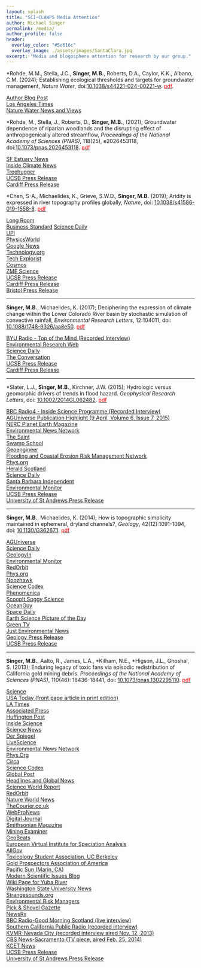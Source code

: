 ```yaml
---
layout: splash
title: "SCI-CLAWPS Media Attention"
author: Michael Singer 
permalink: /media/
author_profile: false
header:
  overlay_color: "#5e616c"
  overlay_image: ./assets/images/SantaClara.jpg
excerpt: "Media and blogosphere attention for research by our group."
---
```


*Rohde, M.M., Stella, J.C., **Singer, M.B.**, Roberts, D.A., Caylor, K.K., Albano, C.M. (2024); Establishing ecological thresholds and targets for groundwater management, _Nature Water_, doi:[10.1038/s44221-024-00221-w](https://doi.org/10.1038/s44221-024-00221-w). [<span style="color:red">pdf</span>](../assets/pdfs/publications/Rohde_etal_2024.pdf).

[Author Blog Post](https://communities.springernature.com/posts/underfoot-and-overlooked-groundwater-s-key-role-in-ecosystem-resilience?utm_source=user_mailer&utm_medium=email&utm_campaign=notify_contributor_about_creating_a_post)<br>
[Los Angeles Times](https://www.latimes.com/environment/story/2024-05-26/groundwater-ecosystems-scientist)<br>
[Nature Water News and Views](https://www.nature.com/articles/s44221-024-00229-2)<br>

*Rohde, M., Stella, J., Roberts, D., **Singer, M.B.**, (2021); Groundwater dependence of riparian woodlands and the disrupting effect of anthropogenically altered streamflow, _Proceedings of the National Academy of Sciences (PNAS)_, 118(25), e2026453118, doi:[10.1073/pnas.2026453118](https://www.pnas.org/content/118/25/e2026453118). [<span style="color:red">pdf</span>](../assets/pdfs/publications/Rohde_etal_2021.pdf) 
 
[SF Estuary News](https://www.sfestuary.org/modern-water-management-practices-damp-down-natural-river-patterns-and-produce-streamside-forests-that-live-fast-and-die-young/)<br>
[Inside Climate News](https://insideclimatenews.org/news/06072021/forests-of-the-living-dead/)<br>
[Treehugger](https://www.treehugger.com/california-water-management-river-ecosystem-damange-5190309)<br>
[UCSB Press Release](https://www.news.ucsb.edu/2021/020328/biodiversity-imperiled)<br>
[Cardiff Press Release](https://www.cardiff.ac.uk/news/view/2526790-live-fast,-die-young-cycle-threatening-californias-ecosystems)<br>

*Chen, S-A., Michaelides, K., Grieve, S.W.D., **Singer, M.B.** (2019); Aridity is expressed in river topography profiles globally, _Nature_, doi: [	10.1038/s41586-019-1558-8]( https://www.nature.com/articles/s41586-019-1558-8). [<span style="color:red">pdf</span>](http://nature.com)

[Long Room](https://www.longroom.com/discussion/1629783/new-research-identifies-a-climate-signature-in-rivers-globally)<br>
[Business Standard](http://ct.moreover.com/?a=40243098132&p=1pl&v=1&x=gAdO5tCCd37gGu8SWVY0-w)
[Science Daily](http://ct.moreover.com/?a=40203925136&p=1pl&v=1&x=6WjL5nZYyn2o7ieqf9n2qg)<br>
[UPI](http://ct.moreover.com/?a=40205458272&p=1pl&v=1&x=bpNeKCojBHs90769Lp9lDg)<br>
[PhysicsWorld](http://ct.moreover.com/?a=40212377230&p=1pl&v=1&x=ph2qm4LOuG1_9KU4qeyPNQ)<br>
[Google News](https://news.google.com/__i/rss/rd/articles/CBMiRGh0dHBzOi8vcGh5c2ljc3dvcmxkLmNvbS9hL3JlZ2lvbmFsLWNsaW1hdGUtc2hhcGVzLXJpdmVyLXRvcG9ncmFwaHkv0gEA?oc=5)<br>
[Technology.org](https://www.technology.org/2019/09/18/new-research-identifies-a-climate-signature-in-rivers-globally/)<br>
[Tech Explorist](https://www.techexplorist.com/study-discovers-clear-climatic-signature-rivers-globally/26499/)<br>
[Cosmos](https://cosmosmagazine.com/climate/when-the-river-runs-dry)<br>
[ZME Science](https://www.zmescience.com/science/geology/climate-rivers-20092019/)<br>
[UCSB Press Release](https://www.news.ucsb.edu/2019/019622/rivers-shaped-climate)<br>
[Cardiff Press Release](https://www.cardiff.ac.uk/news/view/1591834-new-research-identifies-a-climate-signature-in-rivers-globally)<br>
[Bristol Press Release](https://www.bristol.ac.uk/news/2019/september/climate-signature-in-rivers.html)<br>

****

**Singer, M.B.**, Michaelides, K. (2017); Deciphering the expression of climate change within the Lower Colorado River basin by stochastic simulation of convective rainfall, 
   _Environmental Research Letters_, 12:104011, doi: [10.1088/1748-9326/aa8e50](https://iopscience.iop.org/article/10.1088/1748-9326/aa8e50). [<span style="color:red">pdf</span>](https://iopscience.iop.org/article/10.1088/1748-9326/aa8e50/pdf)

[BYU Radio - Top of the Mind (Recorded Interview)](http://www.byuradio.org/episode/11197daf-e4f6-4924-8601-deeb3f4fd287?playhead=2229&autoplay=true)<br>
[Environmental Research Web](http://environmentalresearchweb.org/cws/article/yournews/70284)<br>
[Science Daily](https://www.sciencedaily.com/releases/2017/10/171011135856.htm)<br>
[The Conversation](https://theconversation.com/how-understanding-regional-rainstorms-will-help-the-world-manage-climate-change-87041)<br>
[UCSB Press Release](http://www.news.ucsb.edu/2017/018250/wither-heavy-storms)<br>
[Cardiff Press Release](https://www.cardiff.ac.uk/news/view/968276-assessing-climate-change-impact-on-extreme-rainfall)<br>

****

*Slater, L.J., **Singer, M.B.**, Kirchner, J.W. (2015); Hydrologic versus geomorphic drivers of trends in flood hazard. _Geophysical Research Letters_, doi: [10.1002/2014GL062482](http://onlinelibrary.wiley.com/doi/10.1002/2014GL062482/abstract). [<span style="color:red">pdf</span>](http://onlinelibrary.wiley.com/doi/10.1002/2014GL062482/pdf)	
   
[BBC Radio4 - Inside Science Programme (Recorded Interview)](http://downloads.bbc.co.uk/podcasts/radio4/inscience/inscience_20150312-1700a.mp3)<br>
[AGUniverse Publication Highlight (9 April, Volume 6, Issue 7, 2015)](https://www.magnetmail.net/actions/email_web_version.cfm?recipient_id=1443463157&message_id=9817918&user_id=AGU_&group_id=985919&jobid=27074328)<br>
[NERC Planet Earth Magazine](http://www.nerc.ac.uk/latest/publications/planetearth/aut15-channels/)<br>
[Environmental News Network](http://www.enn.com/ecosystems/article/48204)<br>
[The Saint](http://www.thesaint-online.com/2015/02/research-will-help-to-prevent-future-floods/)<br>
[Swamp School](http://swampschool.org/blog/paradigm-shift-in-flood-hazard-analysis/http://www.geoengineer.org/news-center/news/item/1055-new-parameter-in-flood-risk-assessment-recent-study-reveals)<br>
[Geoengineer](http://www.geoengineer.org/news-center/news/item/1055-new-parameter-in-flood-risk-assessment-recent-study-reveals)<br>
[Flooding and Coastal Erosion Risk Management Network](http://www.fcerm.net/news/trends-channel-capacity-do-modify-flood-hazards-1)<br>
[Phys.org](http://phys.org/news/2015-01-channel-capacity-accurate-hazard.html)<br>
[Herald Scotland](http://www.heraldscotland.com/news/home-news/scientists-measure-flood-risk.116801723)<br>
[Science Daily](http://www.sciencedaily.com/releases/2015/01/150122133221.htm)<br>
[Santa Barbara Independent](http://www.independent.com/news/2015/jan/23/recalculating-flood-damage-potential/)<br>
[Environmental Monitor](http://www.fondriest.com/news/channel-shape-water-flows-need-considered-accurate-flood-hazard-risk-assessments.htm)<br>
[UCSB Press Release](http://www.news.ucsb.edu/2015/014782/going-flow)<br>
[University of St Andrews Press Release](http://www.st-andrews.ac.uk/news/archive/2015/title,253532,en.php)<br>

****

**Singer, M.B.**, Michaelides, K. (2014); How is topographic simplicity maintained in ephemeral, dryland channels?, _Geology_, 42(12):1091-1094, doi: [10.1130/G36267.1](https://pubs.geoscienceworld.org/gsa/geology/article/42/12/1091/131480/how-is-topographic-simplicity-maintained-in). [<span style="color:red">pdf</span>](/assets/pdfs/publications/Singer_Michaelides_2014.pdf)	
   
[AGUniverse](http://membership.agu.org/aguniverse/)<br>
[Science Daily](http://www.sciencedaily.com/releases/2014/10/141023142314.htm)<br>
[GeologyIn](http://www.geologyin.com/2014/10/desert-streams-deceptively-simple.html)<br>
[Environmental Monitor](http://www.fondriest.com/news/desert-streams.htm)<br>
[RedOrbit](https://www.redorbit.com/news/science/1113265061/desert-streams-are-deceptively-simple-102614/)<br>
[Phys.org](http://phys.org/news/2014-10-simple-topography-dryland-channels-paradox.html)<br>
[Noozhawk](http://www.noozhawk.com/article/simple_topography_of_dryland_channels_presents_interesting_paradox_for_ucsb)<br>
[Science Codex](http://www.sciencecodex.com/desert_streams_deceptively_simple-144161)<br>
[Phenomenica](http://www.phenomenica.com/desert-streams-deceptively-simple/)<br>
[ScoopIt Soggy Science](http://www.scoop.it/t/soggyscience/p/4030540171/2014/10/26/desert-streams-deceptively-simple)<br>
[OceanGuy](http://www.oceanguy.us/climate/desert-streams-deceptively-simple/)<br>
[Space Daily](http://www.spacedaily.com/reports/Desert_Streams_Deceptively_Simple_999.html)<br>
[Earth Science Picture of the Day](https://www.facebook.com/pages/Earth-Science-Picture-of-the-Day/302983839136?hc_location=timeline)<br>
[Green TV](http://greentv.com/energy/desert-streams-deceptively-simple/)<br>
[Just Environmental News](http://www.justenvironews.com/desert-streams-deceptively-simple/)<br>
[Geology Press Release](http://www.geosociety.org/news/pr/2014/14-79.htm)<br>
[UCSB Press Release](http://www.news.ucsb.edu/2014/014459/desert-streams-deceptively-simple)<br>

****

**Singer, M.B.**, Aalto, R., James, L.A., *Kilham, N.E., *Higson, J.L., Ghoshal, S. (2013); Enduring 
   legacy of toxic fans via episodic redistribution of California gold mining debris. _Proceedings of the 
   National Academy of Sciences (PNAS)_, 110(46): 18436-18441, doi: [10.1073/pnas.1302295110](http://www.pnas.org/content/110/46/18436.short). [<span style="color:red">pdf</span>](http://www.pnas.org/content/110/46/18436.full.pdf)	
   
[Science](http://news.sciencemag.org/earth/2013/10/scienceshot-gold-mining-and-damage-wrought)<br>
[USA Today (front page article in print edition)](http://www.usatoday.com/story/news/nation/2013/10/28/mercury-gold-rush-california/3191565/)<br>
[LA Times](http://www.latimes.com/science/sciencenow/la-sci-sn-mercury-gold-sierra-nevada-20131028,0,2647821.story#axzz2j7mVbrpv)<br>
[Associated Press](http://bigstory.ap.org/article/gold-rush-era-mercury-flows-downstream-calif)<br>
[Huffington Post](http://www.huffingtonpost.com/2013/11/06/california-mercury-climate-change_n_4213167.html?1383785238)<br>
[Inside Science](http://www.insidescience.org/content/there%E2%80%99s-gold-them-thar-hills-and-toxic-mercury/1475)<br>
[Science News](https://www.sciencenews.org/article/mercury-contamination-california-last-10000-years)<br>
[Der Spiegel](http://www.spiegel.de/wissenschaft/natur/abholzung-und-quecksilbervergiftung-der-hohe-preis-des-goldes-a-930360.html)<br>
[LiveScience](http://www.livescience.com/40794-gold-rush-mercury-pollution.html)<br>
[Environmental News Network](http://www.enn.com/wildlife/article/46612)<br>
[Phys.Org](http://phys.org/news/2013-10-documents-contaminant-legacy-california-gold.html)<br>
[Circa](http://cir.ca/news/gold-mining-hurts-california-waterways)<br>
[Science Codex](http://www.sciencecodex.com/ucsb_researcher_documents_the_enduring_contaminant_legacy_of_the_california_gold_rush-121886)<br>
[Global Post](http://www.globalpost.com/dispatch/news/science/131029/california-gold-rush-left-toxic-mercury-legacy-study-shows)<br>
[Headlines and Global News](http://www.hngn.com/articles/16109/20131029/california-gold-rush-mercury-remnants-could-be-contaminating-water-seafood.htm)<br>
[Science World Report](http://www.scienceworldreport.com/articles/10558/20131029/mercury-gold-mining-still-impacts-environment-california.htm)<br>
[RedOrbit](http://www.redorbit.com/news/science/1112987691/toxic-legacy-of-california-gold-rush-102913/)<br>
[Nature World News](http://www.natureworldnews.com/articles/4672/20131029/mercury-contamination-the-lesser-known-legacy-of-the-california-gold-rus.htm)<br>
[TheCourier.co.uk](http://www.thecourier.co.uk/news/local/fife/st-andrews-experts-say-toxic-flood-legacy-of-us-gold-rush-is-worse-than-previously-thought-1.146711)<br>
[WebProNews](http://www.webpronews.com/mercury-from-gold-rush-contaminating-wildlife-today-2013-10)<br>
[Digital Journal](http://www.digitaljournal.com/article/361187)<br>
[Smithsonian Magazine](http://blogs.smithsonianmag.com/smartnews/2013/10/the-gold-rush-left-behind-mercury-thats-still-contaminating-california/)<br>
[Mining Examiner](http://www.911metallurgist.com/blog/mercury-used-over-a-century-ago-to-mine-for-gold-is-still-polluting-california)<br>
[GeoBeats](http://www.youtube.com/watch?v=8IndI8IpyL4)<br>
[European Virtual Institute for Speciation Analysis](http://www.speciation.net/News/Toxic-mercury-remnants-of-gold-rush-will-seep-into-San-Francisco-area-waterways-for-millennia-;~/2013/11/07/6954.html)<br>
[AllGov](http://www.allgov.com/usa/ca/news/top-stories/californias-gold-mine-legacy-10000-years-of-toxic-mercury-sloshing-down-131114?news=851625)<br>
[Toxicology Student Association, UC Berkeley](http://toxsa.berkeley.edu/news/tox-in-the-news/71-tox-news-nov-11)<br>
[Gold Prospectors Association of America](http://www.goldprospectors.org/Communication/ArticlesandInformation/tabid/153/EntryId/769/The-new-gold-rush-is-mercury.aspx)<br>
[Pacific Sun (Marin, CA)](http://www.pacificsun.com/news/environment/article_c2b88564-4bf6-11e3-a1f5-0019bb30f31a.html)<br>
[Modern Scientific Issues Blog](http://modernscientificissues.blogspot.co.uk/2013/11/long-term-effects-of-gold-rush-we-have.html)<br>
[Wiki Page for Yuba River](http://en.wikipedia.org/wiki/Yuba_River)<br>
[Washington State University News](http://news.wsu.edu/2013/12/03/rock-doc-column-mercury-lingers-from-good-old-days/#.Up7Yz-KYiYw)<br>
[Strangesounds.org](http://strangesounds.org/2013/12/toxic-remnants-of-californias-gold-rush-in-san-francisco-waterways-for-millennia.html)<br>
[Environmental Risk Managers](http://www.environmentalriskmanagers.com/mercury-sediment-carried-forth-by-california-floods)<br>
[Pick & Shovel Gazette](http://www.wichitagpaa.org/uploads/PNS_FEB_MAR_2014_Marketing.pdf)<br>
[NewsRx](http://www.newsrx.com/newsletters/Science-Letter/2013-12-20/3812202013754SL.html)<br>
[BBC Radio-Good Morning Scotland (live interview)](https://people.eri.ucsb.edu/~bliss/mercury.mp3)<br>
[Southern California Public Radio (recorded interview)]()<br>
[KVMR-Nevada City (recorded interview aired Nov. 12, 2013)](https://people.eri.ucsb.edu/~bliss/Yuba_Fan_Hg_Legacy.mp3)<br>
[CBS News-Sacramento (TV piece, aired Feb. 25, 2014)](http://sacramento.cbslocal.com/2014/02/26/researcher-10000-years-of-gold-rush-mercury-washing-downstream/)<br>
[KCET News](https://www.kcet.org/shows/earth-focus/mercury-in-our-waters-the-10000-year-legacy-of-californias-gold-rush)<br>
[UCSB Press Release](http://www.ia.ucsb.edu/pa/display.aspx?pkey=3136)<br>
[University of St Andrews Press Release](http://www.st-andrews.ac.uk/news/archive/2013/title,229402,en.php)<br>
 

